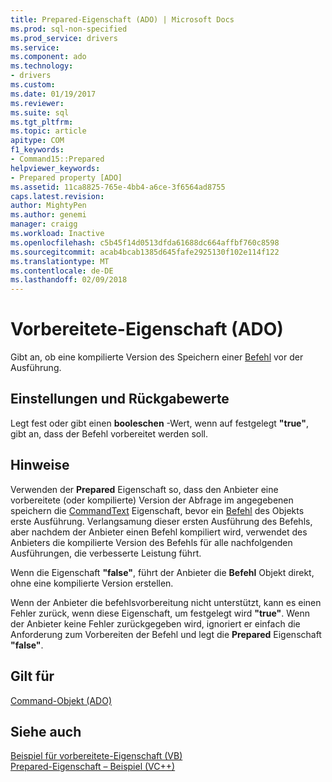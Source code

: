 ```yaml
---
title: Prepared-Eigenschaft (ADO) | Microsoft Docs
ms.prod: sql-non-specified
ms.prod_service: drivers
ms.service: 
ms.component: ado
ms.technology:
- drivers
ms.custom: 
ms.date: 01/19/2017
ms.reviewer: 
ms.suite: sql
ms.tgt_pltfrm: 
ms.topic: article
apitype: COM
f1_keywords:
- Command15::Prepared
helpviewer_keywords:
- Prepared property [ADO]
ms.assetid: 11ca8825-765e-4bb4-a6ce-3f6564ad8755
caps.latest.revision: 
author: MightyPen
ms.author: genemi
manager: craigg
ms.workload: Inactive
ms.openlocfilehash: c5b45f14d0513dfda61688dc664affbf760c8598
ms.sourcegitcommit: acab4bcab1385d645fafe2925130f102e114f122
ms.translationtype: MT
ms.contentlocale: de-DE
ms.lasthandoff: 02/09/2018
---
```

# <a name="prepared-property-ado"></a>Vorbereitete-Eigenschaft (ADO)
Gibt an, ob eine kompilierte Version des Speichern einer [Befehl](../../../ado/reference/ado-api/command-object-ado.md) vor der Ausführung.  
  
## <a name="settings-and-return-values"></a>Einstellungen und Rückgabewerte  
 Legt fest oder gibt einen **booleschen** -Wert, wenn auf festgelegt **"true"**, gibt an, dass der Befehl vorbereitet werden soll.  
  
## <a name="remarks"></a>Hinweise  
 Verwenden der **Prepared** Eigenschaft so, dass den Anbieter eine vorbereitete (oder kompilierte) Version der Abfrage im angegebenen speichern die [CommandText](../../../ado/reference/ado-api/commandtext-property-ado.md) Eigenschaft, bevor ein [Befehl](../../../ado/reference/ado-api/command-object-ado.md) des Objekts erste Ausführung. Verlangsamung dieser ersten Ausführung des Befehls, aber nachdem der Anbieter einen Befehl kompiliert wird, verwendet des Anbieters die kompilierte Version des Befehls für alle nachfolgenden Ausführungen, die verbesserte Leistung führt.  
  
 Wenn die Eigenschaft **"false"**, führt der Anbieter die **Befehl** Objekt direkt, ohne eine kompilierte Version erstellen.  
  
 Wenn der Anbieter die befehlsvorbereitung nicht unterstützt, kann es einen Fehler zurück, wenn diese Eigenschaft, um festgelegt wird **"true"**. Wenn der Anbieter keine Fehler zurückgegeben wird, ignoriert er einfach die Anforderung zum Vorbereiten der Befehl und legt die **Prepared** Eigenschaft **"false"**.  
  
## <a name="applies-to"></a>Gilt für  
 [Command-Objekt (ADO)](../../../ado/reference/ado-api/command-object-ado.md)  
  
## <a name="see-also"></a>Siehe auch  
 [Beispiel für vorbereitete-Eigenschaft (VB)](../../../ado/reference/ado-api/prepared-property-example-vb.md)   
 [Prepared-Eigenschaft – Beispiel (VC++)](../../../ado/reference/ado-api/prepared-property-example-vc.md)   
